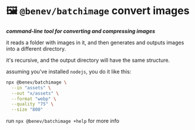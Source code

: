 
# 🖼️ `@benev/batchimage` convert images

***command-line tool for converting and compressing images***

it reads a folder with images in it, and then generates and outputs images into a different directory.

it's recursive, and the output directory will have the same structure.

assuming you've installed `nodejs`, you do it like this:

```sh
npx @benev/batchimage \
  --in "assets" \
  --out "x/assets" \
  --format "webp" \
  --quality "75" \
  --size "800"
```

run `npx @benev/batchimage +help` for more info
